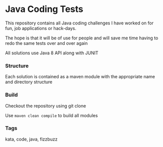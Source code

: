 # Java Coding Tests

This repository contains all Java coding challenges I have worked on
for fun, job applications or hack-days.

The hope is that it will be of use for people and will save me time having to redo the same
tests over and over again

All solutions use Java 8 API along with JUNIT

### Structure

Each solution is contained as a maven module with the appropriate name and directory structure

### Build

Checkout the repository using git clone

Use `maven clean compile` to build all modules

### Tags

kata, code, java, fizzbuzz